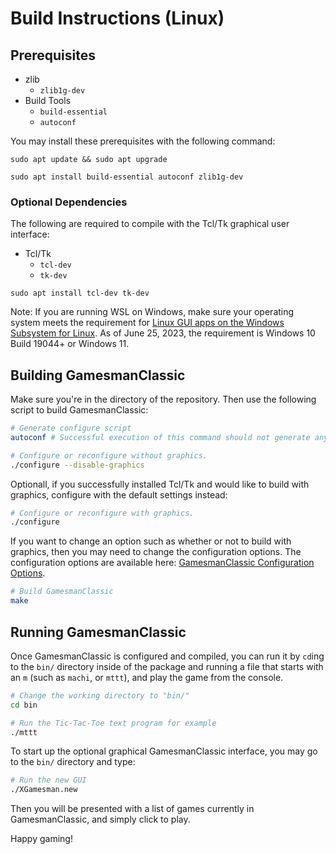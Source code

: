 # Build Instructions (Linux)

## Prerequisites

- zlib
    - `zlib1g-dev`
- Build Tools
    - `build-essential`
    - `autoconf`

You may install these prerequisites with the following command:

```
sudo apt update && sudo apt upgrade

sudo apt install build-essential autoconf zlib1g-dev
```

### Optional Dependencies

The following are required to compile with the Tcl/Tk graphical user interface:

- Tcl/Tk
    - `tcl-dev`
    - `tk-dev`

```
sudo apt install tcl-dev tk-dev
```

Note: If you are running WSL on Windows, make sure your operating system meets the requirement for [Linux GUI apps on the Windows Subsystem for Linux](https://learn.microsoft.com/en-us/windows/wsl/tutorials/gui-apps). As of June 25, 2023, the requirement is Windows 10 Build 19044+ or Windows 11.

## Building GamesmanClassic

Make sure you're in the directory of the repository. Then use the following script to build GamesmanClassic:

```bash
# Generate configure script
autoconf # Successful execution of this command should not generate any console output.

# Configure or reconfigure without graphics.
./configure --disable-graphics
```

Optionall, if you successfully installed Tcl/Tk and would like to build with graphics, configure with the default settings instead:

```bash
# Configure or reconfigure with graphics.
./configure
```

If you want to change an option such as whether or not to build with graphics, then you may need to change the configuration options.
The configuration options are available here: [GamesmanClassic Configuration Options](build-configuration-options.md).

```bash
# Build GamesmanClassic
make
```

## Running GamesmanClassic

Once GamesmanClassic is configured and compiled, you can run it by `cd`ing to the `bin/` directory inside of the package and running a file that starts with an `m` (such as `machi`, or `mttt`), and play the game from the console.

```bash
# Change the working directory to "bin/"
cd bin

# Run the Tic-Tac-Toe text program for example
./mttt
```

To start up the optional graphical GamesmanClassic interface, you may go to the `bin/` directory and type:

```bash
# Run the new GUI
./XGamesman.new
```

Then you will be presented with a list of games currently in GamesmanClassic, and simply click to play.

Happy gaming!
